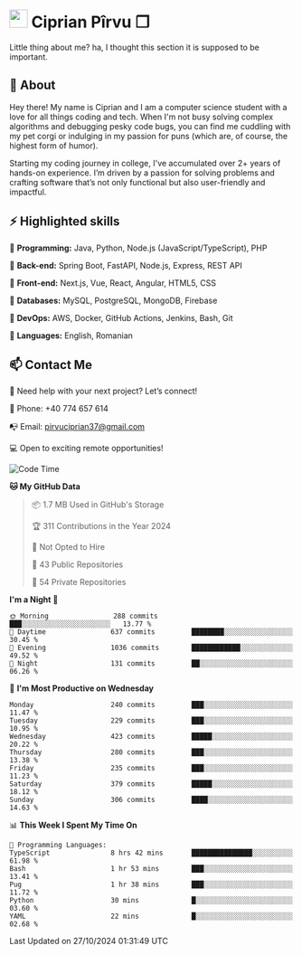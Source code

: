 # <img height="32px" src="https://user-images.githubusercontent.com/74038190/216122041-518ac897-8d92-4c6b-9b3f-ca01dcaf38ee.png"> Ciprian Pîrvu ❐ </h1>

Little thing about me? ha, I thought this section it is supposed to be important.

## 🧐 About

Hey there! My name is Ciprian and I am a computer science student with a love for all things coding and tech. When I'm not busy solving complex algorithms and debugging pesky code bugs, you can find me cuddling with my pet corgi or indulging in my passion for puns (which are, of course, the highest form of humor).

Starting my coding journey in college, I've accumulated over 2+ years of hands-on experience. I’m driven by a passion for solving problems and crafting software that’s not only functional but also user-friendly and impactful.


## ⚡ Highlighted skills

🎯 **Programming:** Java, Python, Node.js (JavaScript/TypeScript), PHP

🎯 **Back-end:** Spring Boot, FastAPI, Node.js, Express, REST API

🎯 **Front-end:** Next.js, Vue, React, Angular, HTML5, CSS

🎯 **Databases:** MySQL, PostgreSQL, MongoDB, Firebase

🎯 **DevOps:** AWS, Docker, GitHub Actions, Jenkins, Bash, Git

🎯 **Languages:** English, Romanian



## 📫 Contact Me

🤝 Need help with your next project? Let’s connect!

📱 Phone: +40 774 657 614

📭 Email: pirvuciprian37@gmail.com


💻 Open to exciting remote opportunities!

<!--START_SECTION:waka-->
![Code Time](http://img.shields.io/badge/Code%20Time-2%2C173%20hrs%2058%20mins-blue)

**🐱 My GitHub Data** 

> 📦 1.7 MB Used in GitHub's Storage 
 > 
> 🏆 311 Contributions in the Year 2024
 > 
> 🚫 Not Opted to Hire
 > 
> 📜 43 Public Repositories 
 > 
> 🔑 54 Private Repositories 
 > 
**I'm a Night 🦉** 

```text
🌞 Morning                288 commits         ███░░░░░░░░░░░░░░░░░░░░░░   13.77 % 
🌆 Daytime                637 commits         ████████░░░░░░░░░░░░░░░░░   30.45 % 
🌃 Evening                1036 commits        ████████████░░░░░░░░░░░░░   49.52 % 
🌙 Night                  131 commits         ██░░░░░░░░░░░░░░░░░░░░░░░   06.26 % 
```
📅 **I'm Most Productive on Wednesday** 

```text
Monday                   240 commits         ███░░░░░░░░░░░░░░░░░░░░░░   11.47 % 
Tuesday                  229 commits         ███░░░░░░░░░░░░░░░░░░░░░░   10.95 % 
Wednesday                423 commits         █████░░░░░░░░░░░░░░░░░░░░   20.22 % 
Thursday                 280 commits         ███░░░░░░░░░░░░░░░░░░░░░░   13.38 % 
Friday                   235 commits         ███░░░░░░░░░░░░░░░░░░░░░░   11.23 % 
Saturday                 379 commits         █████░░░░░░░░░░░░░░░░░░░░   18.12 % 
Sunday                   306 commits         ████░░░░░░░░░░░░░░░░░░░░░   14.63 % 
```


📊 **This Week I Spent My Time On** 

```text
💬 Programming Languages: 
TypeScript               8 hrs 42 mins       ███████████████░░░░░░░░░░   61.98 % 
Bash                     1 hr 53 mins        ███░░░░░░░░░░░░░░░░░░░░░░   13.41 % 
Pug                      1 hr 38 mins        ███░░░░░░░░░░░░░░░░░░░░░░   11.72 % 
Python                   30 mins             █░░░░░░░░░░░░░░░░░░░░░░░░   03.60 % 
YAML                     22 mins             █░░░░░░░░░░░░░░░░░░░░░░░░   02.68 % 
```


 Last Updated on 27/10/2024 01:31:49 UTC
<!--END_SECTION:waka-->
